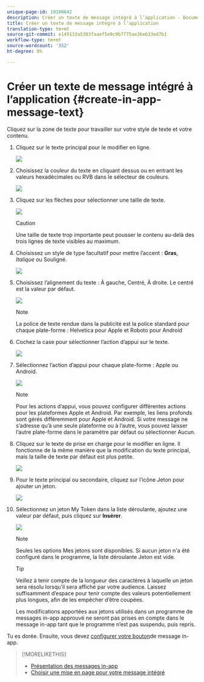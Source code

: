 ```yaml
---
unique-page-id: 10100642
description: Créer un texte de message intégré à l’application - Documents marketing - Documentation du produit
title: Créer un texte de message intégré à l’application
translation-type: tm+mt
source-git-commit: e149133a5383faaef5e9c9b7775ae36e633ed7b1
workflow-type: tm+mt
source-wordcount: '352'
ht-degree: 0%

---
```



# Créer un texte de message intégré à l’application {#create-in-app-message-text}

Cliquez sur la zone de texte pour travailler sur votre style de texte et votre contenu.

1. Cliquez sur le texte principal pour le modifier en ligne.

   ![](assets/image2016-5-6-9-3a56-3a56.png)

1. Choisissez la couleur du texte en cliquant dessus ou en entrant les valeurs hexadécimales ou RVB dans le sélecteur de couleurs.

   ![](assets/image2016-5-6-9-3a59-3a1.png)

1. Cliquez sur les flèches pour sélectionner une taille de texte.

   ![](assets/image2016-5-6-10-3a6-3a51.png)

   >[!CAUTION]
   >
   >Une taille de texte trop importante peut pousser le contenu au-delà des trois lignes de texte visibles au maximum.

1. Choisissez un style de type facultatif pour mettre l’accent : **Gras**, *Italique* ou Souligné.

   ![](assets/image2016-5-6-10-3a15-3a32.png)

1. Choisissez l’alignement du texte : À gauche, Centré, À droite. Le centré est la valeur par défaut.

   ![](assets/image2016-5-6-10-3a18-3a45.png)

   >[!NOTE]
   >
   >La police de texte rendue dans la publicité est la police standard pour chaque plate-forme : Helvetica pour Apple et Roboto pour Android

1. Cochez la case pour sélectionner l’action d’appui sur le texte.

   ![](assets/image2016-5-6-10-3a20-3a41.png)

1. Sélectionnez l’action d’appui pour chaque plate-forme : Apple ou Android.

   ![](assets/image2016-5-6-10-3a22-3a12.png)

   >[!NOTE]
   >
   >Pour les actions d’appui, vous pouvez configurer différentes actions pour les plateformes Apple et Android. Par exemple, les liens profonds sont gérés différemment pour Apple et Android. Si votre message ne s’adresse qu’à une seule plateforme ou à l’autre, vous pouvez laisser l’autre plate-forme dans le paramètre par défaut ou sélectionner Aucun.

1. Cliquez sur le texte de prise en charge pour le modifier en ligne. Il fonctionne de la même manière que la modification du texte principal, mais la taille de texte par défaut est plus petite.

   ![](assets/image2016-5-6-10-3a26-3a27.png)

1. Pour le texte principal ou secondaire, cliquez sur l’icône Jeton pour ajouter un jeton.

   ![](assets/image2016-5-6-10-3a29-3a2.png)

1. Sélectionnez un jeton My Token dans la liste déroulante, ajoutez une valeur par défaut, puis cliquez sur **Insérer**.

   ![](assets/mytoken.png)

   >[!NOTE]
   >
   >Seules les options Mes jetons sont disponibles. Si aucun jeton n&#39;a été configuré dans le programme, la liste déroulante Jeton est vide.

   >[!TIP]
   >
   >Veillez à tenir compte de la longueur des caractères à laquelle un jeton sera résolu lorsqu’il sera affiché par votre audience. Laissez suffisamment d’espace pour tenir compte des valeurs potentiellement plus longues, afin de les empêcher d’être coupées.

   Les modifications apportées aux jetons utilisés dans un programme de messages in-app approuvé ne seront pas prises en compte dans le message in-app tant que le programme n’est pas suspendu, puis repris.

Tu es dorée. Ensuite, vous devez [configurer votre bouton](set-up-the-in-app-message-button.md)de message in-app.

>[!MORELIKETHIS]
>
>* [Présentation des messages in-app](../../../../product-docs/mobile-marketing/in-app-messages/understanding-in-app-messages.md)
>* [Choisir une mise en page pour votre message intégré](choose-a-layout-for-your-in-app-message.md)

>




